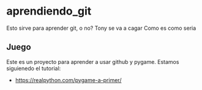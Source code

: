 # aprendiendo_git

Esto sirve para aprender git, o no?
Tony se va a cagar
Como es como seria


## Juego
Este es un proyecto para aprender a usar github y pygame.
Estamos siguienedo el tutorial:

- https://realpython.com/pygame-a-primer/
